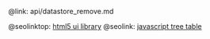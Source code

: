 @link: api/datastore_remove.md

@seolinktop: [html5 ui library](https://webix.com)
@seolink: [javascript tree table](https://webix.com/widget/treetable/)